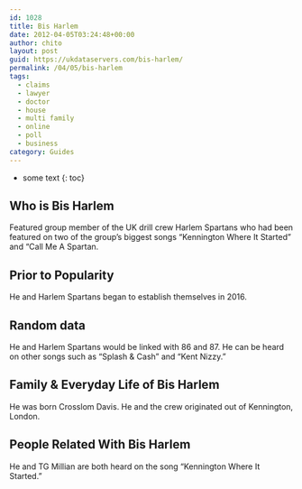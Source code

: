 ```yaml
---
id: 1028
title: Bis Harlem
date: 2012-04-05T03:24:48+00:00
author: chito
layout: post
guid: https://ukdataservers.com/bis-harlem/
permalink: /04/05/bis-harlem
tags:
  - claims
  - lawyer
  - doctor
  - house
  - multi family
  - online
  - poll
  - business
category: Guides
---
```


* some text
{: toc}


## Who is  Bis Harlem
                  
                  
                  
Featured group member of the UK drill crew Harlem Spartans who had been featured on two of the group&#8217;s biggest songs &#8220;Kennington Where It Started&#8221; and &#8220;Call Me A Spartan.
                  
                
                
                
## Prior to Popularity 
                  
                  
                  
He and Harlem Spartans began to establish themselves in 2016.
                  
                
                
                
## Random data 
                  
                  
                  
He and Harlem Spartans would be linked with 86 and 87. He can be heard on other songs such as &#8220;Splash & Cash&#8221; and &#8220;Kent Nizzy.&#8221;
                  
                
                
                
## Family & Everyday Life of Bis Harlem
                  
                  
                  
He was born Crosslom Davis. He and the crew originated out of Kennington, London.
                  
                
                
                
## People Related With  Bis Harlem
                  
                  
                  
He and TG Millian are both heard on the song &#8220;Kennington Where It Started.&#8221; 
                  
                
              
            
          
          
          
    
    
  
